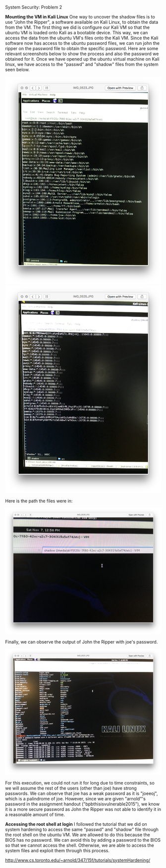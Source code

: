 System Security: Problem 2

__Mounting the VM in Kali Linux__
One way to uncover the shadow files is to use "John the Ripper", a software available on Kali Linux, to obtain the data from the VM. 
The first thing we did is configure our Kali VM so that the ubuntu VM is loaded onto Kali as a bootable device. This way, we can access the data from 
the ubuntu VM's files onto the Kali VM. Since the Kali software now has access to the ubuntu password files, we can run john the ripper on the password file to obtain the specific password. Here are some relevant screenshots below to show the process and also the password we obtained for it. Once we have opened up the ubuntu virtual machine on Kali linux, we have access to the "passwd" and "shadow" files from the system seen below.

![alt text](2Bpic2.png)
![alt text](2Bpic3.png)


Here is the path the files were in: 

![alt text](2Bpic4.png)

Finally, we can observe the output of John the Ripper with joe's password.  

![alt text](2Bpic1.png)

For this execution, we could not run it for long due to time constraints, so we will assume the rest of the users (other than joe) have strong passwords. We can observe that joe has a weak password as it is "joeeoj", which is a palindrome of joe. However, since we are given "arnold"'s password in the assignment handout ("bpbthisisvulnerable2015"), we know it is a more secure password as John the Ripper was not able to identify it in a reasonable amount of time. 




__Accessing the root shell at login__
I followed the tutorial that we did on system hardening to access the same "passwd" and "shadow" file through the root shell on the ubuntu VM. We are allowed to do this because the BIOS has no password. We can avoid this by adding a password to the BIOS so that we cannot access the shell. Otherwise, we are able to access the system files and exploit them through this process.

http://www.cs.toronto.edu/~arnold/347/15f/tutorials/systemHardening/

